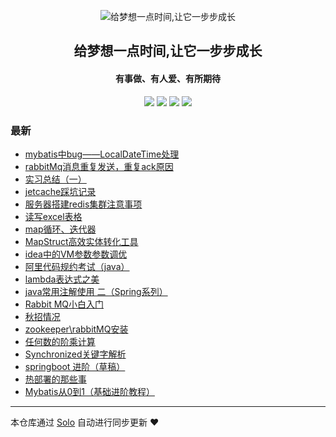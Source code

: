 <p align="center"><img alt="给梦想一点时间,让它一步步成长" src="https://b3logfile.com/avatar/1588874010907_1591960013221.jpeg"></p><h2 align="center">
给梦想一点时间,让它一步步成长
</h2>

<h4 align="center">有事做、有人爱、有所期待</h4>
<p align="center"><a title="给梦想一点时间,让它一步步成长" target="_blank" href="https://github.com/sirwsl/solo-blog"><img src="https://img.shields.io/github/last-commit/sirwsl/solo-blog.svg?style=flat-square&color=FF9900"></a>
<a title="GitHub repo size in bytes" target="_blank" href="https://github.com/sirwsl/solo-blog"><img src="https://img.shields.io/github/repo-size/sirwsl/solo-blog.svg?style=flat-square"></a>
<a title="Solo Version" target="_blank" href="https://github.com/88250/solo/releases"><img src="https://img.shields.io/badge/solo-4.3.1-f1e05a.svg?style=flat-square&color=blueviolet"></a>
<a title="Hits" target="_blank" href="https://github.com/88250/hits"><img src="https://hits.b3log.org/sirwsl/solo-blog.svg"></a></p>

### 最新

* [mybatis中bug——LocalDateTime处理](https://www.wslhome.top/articles/2020/11/15/1605434372351.html)
* [rabbitMq消息重复发送，重复ack原因](https://www.wslhome.top/articles/2020/11/14/1605366150133.html)
* [实习总结（一）](https://www.wslhome.top/articles/2020/11/11/1605099731938.html)
* [jetcache踩坑记录](https://www.wslhome.top/articles/2020/11/05/1604586223250.html)
* [服务器搭建redis集群注意事项](https://www.wslhome.top/articles/2020/11/05/1604583575387.html)
* [读写excel表格](https://www.wslhome.top/articles/2020/10/29/1603959574713.html)
* [map循环、迭代器](https://www.wslhome.top/articles/2020/10/28/1603814778834.html)
* [MapStruct高效实体转化工具](https://www.wslhome.top/articles/2020/10/12/1602478908223.html)
* [idea中的VM参数参数调优](https://www.wslhome.top/articles/2020/10/11/1602397754100.html)
* [阿里代码规约考试（java）](https://www.wslhome.top/articles/2020/10/11/1602396542246.html)
* [lambda表达式之美](https://www.wslhome.top/articles/2020/10/05/1601888351694.html)
* [java常用注解使用  二（Spring系列）](https://www.wslhome.top/articles/2020/09/28/1601223123315.html)
* [Rabbit MQ小白入门](https://www.wslhome.top/articles/2020/09/27/1601216251520.html)
* [秋招情况](https://www.wslhome.top/articles/2020/08/26/1598452585984.html)
* [zookeeper\rabbitMQ安装](https://www.wslhome.top/articles/2020/08/05/1596595872827.html)
* [任何数的阶乘计算](https://www.wslhome.top/articles/2020/08/03/1596468432750.html)
* [Synchronized关键字解析](https://www.wslhome.top/articles/2020/08/03/1596450548212.html)
* [springboot 进阶（草稿）](https://www.wslhome.top/articles/2020/08/02/1596371777184.html)
* [热部署的那些事](https://www.wslhome.top/articles/2020/08/01/1596266112263.html)
* [Mybatis从0到1（基础进阶教程）](https://www.wslhome.top/articles/2020/07/30/1596090643255.html)



---

本仓库通过 [Solo](https://github.com/88250/solo) 自动进行同步更新 ❤️ 